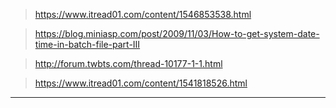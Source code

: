 > https://www.itread01.com/content/1546853538.html

> https://blog.miniasp.com/post/2009/11/03/How-to-get-system-date-time-in-batch-file-part-III

> http://forum.twbts.com/thread-10177-1-1.html

> https://www.itread01.com/content/1541818526.html

---



